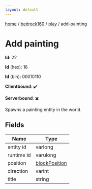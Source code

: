 ```yaml
---
layout: default
---
```


[home](/)  /  [bedrock160](/protocol/bedrock160)  /  [play](/protocol/bedrock160/play)  /  add-painting

# Add painting

**Id**: 22

**Id** (hex): 16

**Id** (bin): 00010110

**Clientbound**: ✔️

**Serverbound**: ✖️

Spawns a painting entity in the world.

## Fields

Name | Type
---|---
entity id | varlong
runtime id | varulong
position | [blockPosition](/protocol/bedrock160/types/block-position)
direction | varint
title | string
